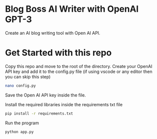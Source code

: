 # Blog Boss AI Writer with OpenAI GPT-3
Create an AI blog writing tool with Open AI API. 

# Get Started with this repo
Copy this repo and move to the root of the directory.
Create your OpenAI API key and add it to the config.py file
(if using vscode or any editor then you can skip this step)
```sh
nano config.py

```
Save the Open AI API key inside the file.


Install the required libraries inside the requirements txt file

``` sh
pip install -r requirements.txt
```

Run the program

```sh
python app.py
```
